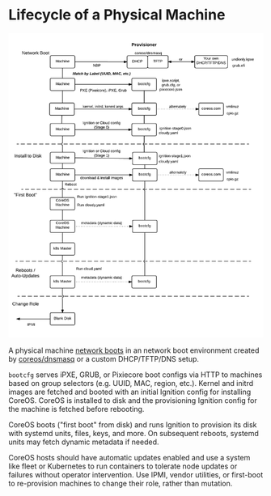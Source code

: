 
# Lifecycle of a Physical Machine

![Machine Lifecycle](img/machine-lifecycle.png)

A physical machine [network boots](network-booting.md) in an network boot environment created by [coreos/dnsmasq](../contrib/dnsmasq) or a custom DHCP/TFTP/DNS setup.

`bootcfg` serves iPXE, GRUB, or Pixiecore boot configs via HTTP to machines based on group selectors (e.g. UUID, MAC, region, etc.). Kernel and initrd images are fetched and booted with an initial Ignition config for installing CoreOS. CoreOS is installed to disk and the provisioning Ignition config for the machine is fetched before rebooting.

CoreOS boots ("first boot" from disk) and runs Ignition to provision its disk with systemd units, files, keys, and more. On subsequent reboots, systemd units may fetch dynamic metadata if needed.

CoreOS hosts should have automatic updates enabled and use a system like fleet or Kubernetes to run containers to tolerate node updates or failures without operator intervention. Use IPMI, vendor utilities, or first-boot to re-provision machines to change their role, rather than mutation.


